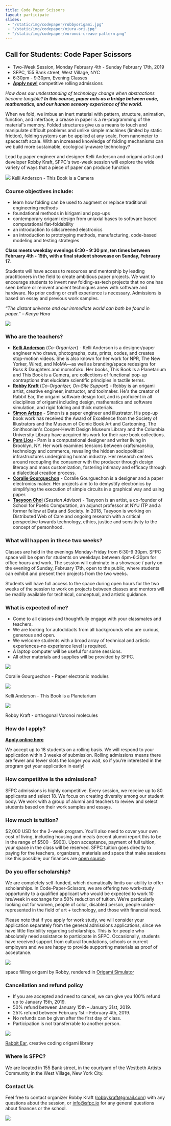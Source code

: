 ```yaml
---
title: Code Paper Scissors
layout: participate
slides:
 - "/static/img/codepaper/robbyorigami.jpg"
 - "/static/img/codepaper/miura-ori.jpg"
 - "/static/img/codepaper/voronoi-crease-pattern.png"
---
```


## Call for Students: Code Paper Scissors

- Two-Week Session, Monday February 4th - Sunday February 17th, 2019
- SFPC, 155 Bank street, West Village, NYC
- 6:30pm - 9:30pm, Evening Classes
- [**Apply now!**](https://airtable.com/shrQBGNmSqYLK6q1p) competitive rolling admissions

*How does our understanding of technology change when abstractions become tangible? **In this course, paper acts as a bridge between code, mathematics, and our human sensory experience of the world.***

When we fold, we imbue an inert material with pattern, structure, animation, function, and interface; a crease in paper is a re-programming of the material's memory. Folded structures give us a means to touch and manipulate difficult problems and unlike simple machines (limited by static friction), folding systems can be applied at any scale, from nanometer to spacecraft scale. With an increased knowledge of folding mechanisms can we build more sustainable, ecologically-aware technology?

Lead by paper engineer and designer Kelli Anderson and origami artist and developer Robby Kraft, SFPC's two-week session will explore the wide variety of ways that a piece of paper can produce function.

![](/static/img/codepaper/camera.jpg)
Kelli Anderson - This Book is a Camera 

### Course objectives include:

* learn how folding can be used to augment or replace traditional engineering methods
* foundational methods in kirigami and pop-ups
* contemporary origami design from uniaxial bases to software based computational flat-foldability
* an introduction to silkscreened electronics
* an introduction to prototyping methods, manufacturing, code-based modeling and testing strategies

**Class meets weekday evenings 6:30 - 9:30 pm, ten times between February 4th - 15th, with a final student showcase on Sunday, February 17.**

Students will have access to resources and mentorship by leading practitioners in the field to create ambitious paper projects. We want to encourage students to invent new folding-as-tech projects that no one has seen before or reinvent ancient techniques anew with software and hardware. No prior coding or craft experience is necessary. Admissions is based on essay and previous work samples.

*“The distant universe and our immediate world can both be found in paper.” – Kenya Hara*

![](/static/img/codepaper/popup.gif)

### Who are the teachers?

- [**Kelli Anderson**](http://kellianderson.com/) (*Co-Organizer*) - Kelli Anderson is a designer/paper engineer who draws, photographs, cuts, prints, codes, and creates stop-motion videos. She is also known for her work for NPR, The New Yorker, Wired, and MoMA—as well as branding/space redesigns for Russ & Daughters and momofuku. Her books, This Book Is a Planetarium and This Book is a Camera, are collections of functional pop-up contraptions that elucidate scientific principles in tactile terms.
- [**Robby Kraft**](https://instagram.com/gridpaper/) (*Co-Organizer, On-Site Support*) - Robby is an origami artist, creative engineer, instructor, and toolmaker. He's the creator of Rabbit Ear, the origami software design tool, and is proficient in all disciplines of origami including design, mathematics and software simulation, and rigid folding and thick materials. 
- [**Simon Arizpe**](https://www.pratt.edu/faculty_and_staff/bio/?id=sarizpe) - Simon is a paper engineer and illustrator. His pop-up book work has received the Award of Excellence from the Society of Illustrators and the Museum of Comic Book Art and Cartooning. The Smithsonian's Cooper-Hewitt Design Museum Library and the Columbia University Library have acquired his work for their rare book collections.
- [**Pam Liou**](http://pamelaliou.com/) - Pam is a computational designer and writer living in Brooklyn, NY. Her work examines tensions between craftsmanship, technology and commerce, revealing the hidden sociopolitical infrastructures undergirding human industry. Her research centers around recoupling the consumer with the producer through design literacy and mass customization, fostering intimacy and efficacy through a dialectical creation process.
- [**Coralie Gourguechon**](https://www.coraliegourguechon.fr/) - Coralie Gourguechon is a designer and a paper electronics maker. Her projects aim to to demystify electronics by simplifying the execution of simple circuits in a graphical way and using paper.
- [**Taeyoon Choi**](http://taeyoonchoi.com/) (*Session Advisor*) - Taeyoon is an artist, a co-founder of School for Poetic Computation, an adjunct professor at NYU ITP and a former fellow at Data and Society. In 2018, Taeyoon is working on Distributed Web of Care and ongoing research with a critical perspective towards technology, ethics, justice and sensitivity to the concept of personhood.

### What will happen in these two weeks?

Classes are held in the evenings Monday-Friday from 6:30-9:30pm. SFPC space will be open for students on weekdays between 4pm-6:30pm for office hours and work. The session will culminate in a showcase / party on the evening of Sunday, February 17th, open to the public, where students can exhibit and present their projects from the two weeks.

Students will have full access to the space during open hours for the two weeks of the session to work on projects between classes and mentors will be readily available for technical, conceptual, and artistic guidance.

### What is expected of me?

- Come to all classes and thoughtfully engage with your classmates and teachers.
- We are looking for autodidacts from all backgrounds who are curious, generous and open.
- We welcome students with a broad array of technical and artistic experiences–no experience level is required.
- A laptop computer will be useful for some sessions.
- All other materials and supplies will be provided by SFPC.

![](/static/img/codepaper/coralie.jpg)

Coralie Gourguechon - Paper electronic modules

![](/static/img/codepaper/planetarium.gif)

Kelli Anderson - This Book is a Planetarium

![](/static/img/codepaper/voronoi-origami-slideshow.gif)

Robby Kraft - orthogonal Voronoi molecules

### How do I apply?

[**Apply online here**](https://airtable.com/shrQBGNmSqYLK6q1p)

We accept up to 18 students on a rolling basis. We will respond to your application within 3 weeks of submission. Rolling admissions means there are fewer and fewer slots the longer you wait, so if you’re interested in the program get your application in early!

### How competitive is the admissions?

SFPC admissions is highly competitive. Every session, we receive up to 80 applicants and select 18. We focus on creating diversity among our student body. We work with a group of alumni and teachers to review and select students based on their work samples and essays.

### How much is tuition?

$2,000 USD for the 2-week program. You’ll also need to cover your own cost of living, including housing and meals (recent alumni report this to be in the range of $500 - $900). Upon acceptance, payment of full tuition, your space in the class will be reserved. SFPC tuition goes directly to paying for the teachers, organizers, materials and space that make sessions like this possible; our finances are [open source](https://github.com/SFPC/finance-and-administration).

### Do you offer scholarship?

We are completely self-funded, which dramatically limits our ability to offer scholarships. In Code-Paper-Scissors, we are offering two work-study opportunity to a qualified applicant who would be expected to work 10 hrs/week in exchange for a 50% reduction of tuition.  We’re particularly looking out for women, people of color, disabled person, people under-represented in the field of art + technology, and those with financial need.

Please note that if you apply for work study, we will consider your application separately from the general admissions applications, since we have little flexibility regarding scholarships. This is for people who absolutely need assistance to participate in SFPC. Occasionally, students have received support from cultural foundations, schools or current employers and we are happy to provide supporting materials as proof of acceptance.

![](/static/img/codepaper/kraft-space-filling-origami.gif)

space filling origami by Robby, rendered in [Origami Simulator](http://apps.amandaghassaei.com/OrigamiSimulator/)

### Cancellation and refund policy

- If you are accepted and need to cancel, we can give you 100% refund up to January 15th, 2019.
- 50% refund between January 15th – January 31st, 2019.
- 25% refund between February 1st – February 4th, 2019.
- No refunds can be given after the first day of class.
- Participation is not transferrable to another person.

![](/static/img/codepaper/rabbit-ear.gif)

[Rabbit Ear](https://rabbitear.org), creative coding origami library

### Where is SFPC?

We are located in 155 Bank street, in the courtyard of the Westbeth Artists Community in the West Village, New York City.

### Contact Us

Feel free to contact organizer Robby Kraft ([robbykraft@gmail.com](mailto:robbykraft@gmail.com)) with any questions about the session, or [info@sfpc.io](mailto:info@sfpc.io) for any general questions about finances or the school.

![](/static/img/codepaper/crane-small-crop.jpg)

